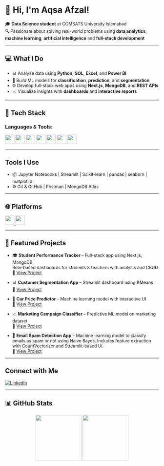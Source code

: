 # 👋 Hi, I'm Aqsa Afzal!

🎓 **Data Science student** at COMSATS University Islamabad  
🔍 Passionate about solving real-world problems using **data analytics**, **machine learning**, **artificial intelligence** and **full-stack development**

---

## 💻 What I Do

- 📊 Analyze data using **Python**, **SQL**, **Excel**, and **Power BI**
- 🤖 Build ML models for **classification**, **prediction**, and **segmentation**
- 🌐 Develop full-stack web apps using **Next.js**, **MongoDB**, and **REST APIs**
- 📈 Visualize insights with **dashboards** and **interactive reports**

---

## 🚀 Tech Stack

### Languages & Tools:
<p align="left">
  <img src="https://img.shields.io/badge/Python-3776AB?style=for-the-badge&logo=python&logoColor=white" height="30"/>
  <img src="https://img.shields.io/badge/Java-ED8B00?style=for-the-badge&logo=java&logoColor=white" height="30"/>
  <img src="https://img.shields.io/badge/R-276DC3?style=for-the-badge&logo=r&logoColor=white" height="30"/>
  <img src="https://img.shields.io/badge/PostgreSQL-336791?style=for-the-badge&logo=postgresql&logoColor=white" height="30"/>
  <img src="https://img.shields.io/badge/Excel-217346?style=for-the-badge&logo=microsoft-excel&logoColor=white" height="30"/>
  <img src="https://img.shields.io/badge/PowerBI-F2C811?style=for-the-badge&logo=powerbi&logoColor=black" height="30"/>
  <img src="https://img.shields.io/badge/Jupyter-F37626?style=for-the-badge&logo=jupyter&logoColor=white" height="30"/>
</p>

---

##  Tools I Use
- 📦 Jupyter Notebooks | Streamlit | Scikit-learn | pandas | seaborn | matplotlib  
- ⚙️ Git & GitHub | Postman | MongoDB Atlas 

---

## 🌐 Platforms
<p align="left">
  <a href="https://www.kaggle.com/aqsachaudry" target="_blank">
    <img src="https://img.shields.io/badge/Kaggle-20BEFF?style=for-the-badge&logo=kaggle&logoColor=white" height="30"/>
  </a>
  <a href="https://www.datacamp.com/portfolio/aqsaafzal670" target="_blank">
    <img src="https://img.shields.io/badge/DataCamp-003B57?style=for-the-badge&logo=datacamp&logoColor=white" height="30"/>
  </a>
</p>

---

## 📂 Featured Projects

- 🎓 **Student Performance Tracker** – Full-stack app using Next.js, MongoDB  
  Role-based dashboards for students & teachers with analysis and CRUD  
  🔗 [View Project](https://github.com/aqsaafzal702/student-performance-tracker-nextjs)

- 📊 **Customer Segmentation App** – Streamlit dashboard using KMeans  
  🔗 [View Project](https://github.com/...)

- 🚗 **Car Price Predictor** – Machine learning model with interactive UI  
  🔗 [View Project](https://github.com/...)

- 📈 **Marketing Campaign Classifier** – Predictive ML model on marketing dataset  
  🔗 [View Project](https://github.com/...)

 - 📧 **Email Spam Detection App** – Machine learning model to classify emails as spam or not using Naive Bayes. Includes feature extraction with CountVectorizer and Streamlit-based UI.  
  🔗 [View Project](https://github.com/aqsaafzal702/email-spam-detector)

---

## Connect with Me

[![LinkedIn](https://img.shields.io/badge/LinkedIn-Aqsa_Afzal-%230077B5?style=flat&logo=linkedin&logoColor=white)](https://www.linkedin.com/in/aqsa-afzal-21b0a2321)

---

## 📊 GitHub Stats
<p align="center">
  <img src="https://github-readme-stats.vercel.app/api?username=aqsaafzal702&show_icons=true&theme=radical" height="150"/>
  <img src="https://github-readme-stats.vercel.app/api/top-langs/?username=aqsaafzal702&layout=compact&theme=radical" height="150"/>
</p>
